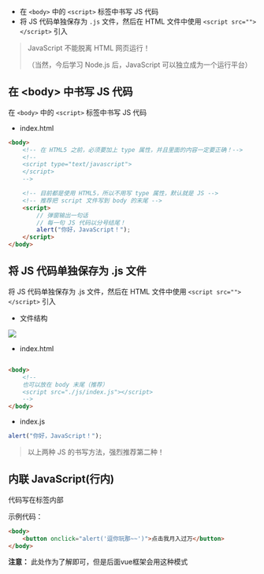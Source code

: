 - 在 `<body>` 中的 `<script>` 标签中书写 JS 代码
- 将 JS 代码单独保存为 `.js` 文件，然后在 HTML 文件中使用 `<script src=""></script>` 引入

> JavaScript 不能脱离 HTML 网页运行！
>
> （当然，今后学习 Node.js 后，JavaScript 可以独立成为一个运行平台）

## 在 \<body> 中书写 JS 代码

在 `<body>` 中的 `<script>` 标签中书写 JS 代码

- index.html

```html
<body>
    <!-- 在 HTML5 之前，必须要加上 type 属性，并且里面的内容一定要正确！-->
    <!-- 
    <script type="text/javascript">
    </script> 
    -->

    <!-- 目前都是使用 HTML5，所以不用写 type 属性，默认就是 JS -->
    <!-- 推荐把 script 文件写到 body 的末尾 -->
    <script>
        // 弹窗输出一句话
        // 每一句 JS 代码以分号结尾！
        alert("你好，JavaScript！");
    </script>
</body>
```


## 将 JS 代码单独保存为 \.js 文件

将 JS 代码单独保存为 \.js 文件，然后在 HTML 文件中使用 `<script src=""></script>` 引入

- 文件结构

![](https://photo-album-1314189846.cos.ap-shanghai.myqcloud.com/202211041857874.png)

- index.html

```html

<body>
    <!--
    也可以放在 body 末尾（推荐）
    <script src="./js/index.js"></script>
	-->
</body>

```

- index.js

```javascript
alert("你好，JavaScript！");
```


> 以上两种 JS 的书写方法，强烈推荐第二种！

## 内联 JavaScript(行内)

代码写在标签内部

示例代码：

```html
<body>
    <button onclick="alert('逗你玩那~~')">点击我月入过万</button>
</body>
```

 **注意：** 此处作为了解即可，但是后面vue框架会用这种模式
